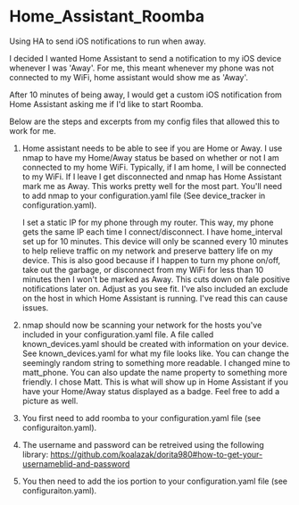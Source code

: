 # Home_Assistant_Roomba
Using HA to send iOS notifications to run when away.

I decided I wanted Home Assistant to send a notification to my iOS device whenever I was 'Away'. For me, this meant whenever my phone was not connected to my WiFi, home assistant would show me as 'Away'. 

After 10 minutes of being away, I would get a custom iOS notification from Home Assistant asking me if I'd like to start Roomba.

Below are the steps and excerpts from my config files that allowed this to work for me. 

1. Home assistant needs to be able to see if you are Home or Away. I use nmap to have my Home/Away status be based on whether or not I am connected to my home WiFi. Typically, if I am home, I will be connected to my WiFi. If I leave I get disconnected and nmap has Home Assistant mark me as Away. This works pretty well for the most part. You'll need to add nmap to your configuration.yaml file (See device_tracker in configuration.yaml).

   I set a static IP for my phone through my router. This way, my phone gets the same IP each time I connect/disconnect. I have              home_interval set up for 10 minutes. This device will only be scanned every 10 minutes to help relieve traffic on my network and          preserve battery life on my device. This is also good because if I happen to turn my phone on/off, take out the garbage, or disconnect    from my WiFi for less than 10 minutes then I won't be marked as Away. This cuts down on fale positive notifications later on. Adjust as    you see fit. I've also included an exclude on the host in which Home Assistant is running. I've read this can cause issues.

2. nmap should now be scanning your network for the hosts you've included in your configuration.yaml file. A file called known_devices.yaml should be created with information on your device. See known_devices.yaml for what my file looks like. You can change the seemingly random string to something more readable. I changed mine to matt_phone. You can also update the name property to something more friendly. I chose Matt. This is what will show up in Home Assistant if you have your Home/Away status displayed as a badge. Feel free to add a picture as well. 

1. You first need to add roomba to your configuration.yaml file (see configuraiton.yaml).
2. The username and password can be retreived using the following library: https://github.com/koalazak/dorita980#how-to-get-your-usernameblid-and-password
3. You then need to add the ios portion to your configuration.yaml file (see configuraiton.yaml).
